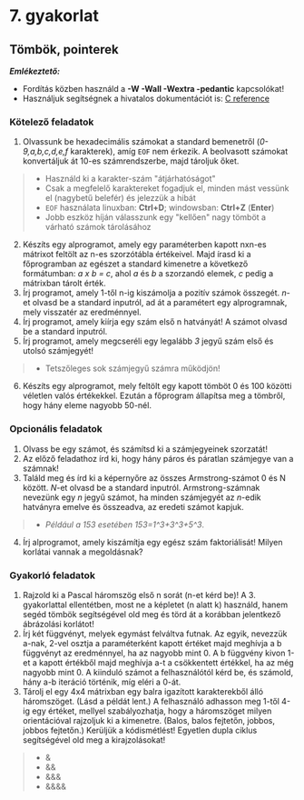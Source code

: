 # 7. gyakorlat

## Tömbök, pointerek

***Emlékeztető:*** 
- Fordítás közben használd a **-W -Wall -Wextra -pedantic** kapcsolókat!
- Használjuk segítségnek a hivatalos dokumentációt is: [C reference](https://en.cppreference.com/w/c)

### Kötelező feladatok 

1. Olvassunk be hexadecimális számokat a standard bemenetről (*0-9,a,b,c,d,e,f* karakterek), amíg `EOF` nem érkezik.
A beolvasott számokat konvertáljuk át 10-es számrendszerbe, majd tároljuk őket.
> - Használd ki a karakter-szám "átjárhatóságot"
> - Csak a megfelelő karaktereket fogadjuk el, minden mást vessünk el (nagybetű belefér) és jelezzük a hibát
> - `EOF` használata linuxban: **Ctrl+D**; windowsban: **Ctrl+Z** (**Enter**)
> - Jobb eszköz híján válasszunk egy "kellően" nagy tömböt a várható számok tárolásához
2. Készíts egy alprogramot, amely egy paraméterben kapott nxn-es mátrixot feltölt az n-es szorzótábla értékeivel. Majd írasd ki a főprogramban az egészet a standard kimenetre a következő formátumban: *a x b = c*, ahol *a* és *b* a szorzandó elemek, *c* pedig a mátrixban tárolt érték.
3. Írj programot, amely 1-től n-ig kiszámolja a pozitív számok összegét. *n*-et olvasd be a standard inputról, ad át a paramétert egy alprogramnak, mely visszatér az eredménnyel.
4. Írj programot, amely kiírja egy szám első n hatványát! A számot olvasd be a standard inputról.
5. Írj programot, amely megcseréli egy legalább *3* jegyű szám első és utolsó számjegyét!
> - Tetszőleges sok számjegyű számra működjön!
6. Készíts egy alprogramot, mely feltölt egy kapott tömböt 0 és 100 közötti véletlen valós értékekkel. Ezután a főprogram állapítsa meg a tömbről, hogy hány eleme nagyobb 50-nél.


### Opcionális feladatok

1. Olvass be egy számot, és számítsd ki a számjegyeinek szorzatát!
2. Az előző feladathoz írd ki, hogy hány páros és páratlan számjegye van a számnak!
3. Találd meg és írd ki a képernyőre az összes Armstrong-számot 0 és N között. *N*-et olvasd be a standard inputról. Armstrong-számnak nevezünk egy *n* jegyű számot, ha minden számjegyét az *n*-edik hatványra emelve és összeadva, az eredeti számot kapjuk.
> - *Például a 153 esetében 153=1^3+3^3+5^3*.
4. Írj alprogramot, amely kiszámítja egy egész szám faktoriálisát! Milyen korlátai vannak a megoldásnak?


### Gyakorló feladatok

1. Rajzold ki a Pascal háromszög első n sorát (n-et kérd be)! A 3. gyakorlattal ellentétben, most ne a képletet (n alatt k) használd, hanem segéd tömbök segítségével old meg és törd át a korábban jelentkező ábrázolási korlátot!
2. Írj két függvényt, melyek egymást felváltva futnak. Az egyik, nevezzük a-nak, 2-vel osztja a paraméterként kapott értéket majd meghívja a b függvényt az eredménnyel, ha az nagyobb mint 0. A b függvény kivon 1-et a kapott értékből majd meghívja a-t a csökkentett értékkel, ha az még nagyobb mint 0. A kiinduló számot a felhasználótól kérd be, és számold, hány a-b iteráció történik, míg eléri a 0-át.
3. Tárolj el egy 4x4 mátrixban egy balra igazított karakterekből álló háromszöget. (Lásd a példát lent.) A felhasználó adhasson meg 1-től 4-ig egy értéket, mellyel szabályozhatja, hogy a háromszöget milyen orientációval rajzoljuk ki a kimenetre. (Balos, balos fejtetőn, jobbos, jobbos fejtetőn.) Kerüljük a kódismétlést! Egyetlen dupla ciklus segítségével old meg a kirajzolásokat!
> - &
> - && 
> - &&&
> - &&&&


